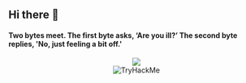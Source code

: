 ## Hi there 👋


#### Two bytes meet. The first byte asks, ‘Are you ill?’ The second byte replies, 'No, just feeling a bit off.'


<p align="center">
  <img src="https://readme-typing-svg.herokuapp.com?size=21&duration=5000&color=F73232FF&background=0053FF00&multiline=true&height=75&lines=TryHackMe+--%3E+%40anii0101;HacktheBox+--%3E+%40RedTribe"><br>
  
<img src="https://tryhackme-badges.s3.amazonaws.com/anii0101.png" alt="TryHackMe">
</p>




